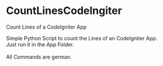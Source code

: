 # CountLinesCodeIngiter
Count Lines of a CodeIgniter App 

Simple Python Script to count the Lines of an CodeIgniter App. <br>
Just run it in the App Folder.<br><br>
All Commands are german.<br>
